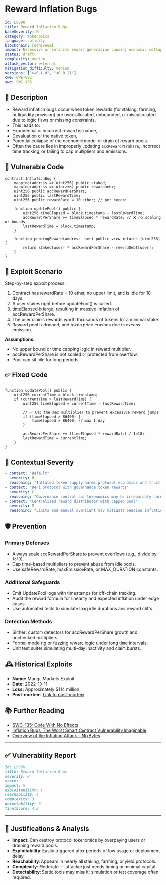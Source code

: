 # Reward Inflation Bugs

```YAML
id: LS09H
title: Reward Inflation Bugs 
baseSeverity: H
category: tokenomics
language: solidity
blockchain: [ethereum]
impact: Excessive or infinite reward generation causing economic collapse
status: draft
complexity: medium
attack_vector: external
mitigation_difficulty: medium
versions: [">=0.4.0", "<0.8.21"]
cwe: CWE-682
swc: SWC-135
```

## 📝 Description

- Reward inflation bugs occur when token rewards (for staking, farming, or liquidity provision) are over-allocated, unbounded, or miscalculated due to logic flaws or missing constraints. 
- This leads to:
- Exponential or incorrect reward issuance,
- Devaluation of the native token,
- Potential collapse of the economic model or drain of reward pools.
- Often the cause lies in improperly updating `accRewardPerShare`, incorrect time tracking, or failing to cap multipliers and emissions.

## 🚨 Vulnerable Code

```solidity
contract InflationBug {
    mapping(address => uint256) public staked;
    mapping(address => uint256) public rewardDebt;
    uint256 public accRewardPerShare;
    uint256 public lastRewardTime;
    uint256 public rewardRate = 10 ether; // per second

    function updatePool() public {
        uint256 timeElapsed = block.timestamp - lastRewardTime;
        accRewardPerShare += timeElapsed * rewardRate; // ❌ no scaling or bounds
        lastRewardTime = block.timestamp;
    }

    function pendingReward(address user) public view returns (uint256) {
        return staked[user] * accRewardPerShare - rewardDebt[user];
    }
}
```

## 🧪 Exploit Scenario

Step-by-step exploit process:

1. Contract has rewardRate = 10 ether, no upper limit, and is idle for 10 days.
2. A user stakes right before updatePool() is called.
3. timeElapsed is large, resulting in massive inflation of accRewardPerShare.
4. The user claims rewards worth thousands of tokens for a minimal stake.
5. Reward pool is drained, and token price crashes due to excess emission.

**Assumptions:**

- No upper bound or time capping logic in reward multiplier.
- accRewardPerShare is not scaled or protected from overflow.
- Pool can sit idle for long periods.

## ✅ Fixed Code

```solidity

function updatePool() public {
    uint256 currentTime = block.timestamp;
    if (currentTime > lastRewardTime) {
        uint256 timeElapsed = currentTime - lastRewardTime;

        // ✅ Cap the max multiplier to prevent excessive reward jumps
        if (timeElapsed > 86400) {
            timeElapsed = 86400; // max 1 day
        }

        accRewardPerShare += (timeElapsed * rewardRate) / 1e18;
        lastRewardTime = currentTime;
    }
}
```

## 🧭 Contextual Severity

```yaml
- context: "Default"
  severity: H
  reasoning: "Inflated token supply harms protocol economics and trust."
- context: "DeFi protocol with governance token rewards"
  severity: C
  reasoning: "Governance control and tokenomics may be irreparably harmed."
- context: "Centralized reward distributor with capped pool"
  severity: M
  reasoning: "Limits and manual oversight may mitigate ongoing inflation."
```

## 🛡️ Prevention

### Primary Defenses

- Always scale accRewardPerShare to prevent overflows (e.g., divide by 1e18).
- Cap time-based multipliers to prevent abuse from idle pools.
- Use safeRewardRate, maxEmissionRate, or MAX_DURATION constants.

### Additional Safeguards

- Emit UpdatePool logs with timestamps for off-chain tracking.
- Audit the reward formula for linearity and expected inflation under edge cases.
- Use automated tests to simulate long idle durations and reward cliffs.

### Detection Methods

- Slither: custom detectors for accRewardPerShare growth and unchecked multipliers.
- Formal modeling or fuzzing reward logic under long time intervals.
- Unit test suites simulating multi-day inactivity and claim bursts.

## 🕰️ Historical Exploits

- **Name:** Mango Markets Exploit 
- **Date:** 2022-10-11 
- **Loss:** Approximately $114 million
- **Post-mortem:** [Link to post-mortem](https://infotrend.com/mango-markets-madness-a-case-study-on-the-mango-markets-exploit/) 

## 📚 Further Reading

- [SWC-135: Code With No Effects](https://swcregistry.io/docs/SWC-135) 
- [Inflation Bugs: The Worst Smart Contract Vulnerability Imaginable](https://www.thecoinzone.com/blockchain/inflation-bug)
- [Overview of the Inflation Attack – MixBytes](https://mixbytes.io/blog/overview-of-the-inflation-attack) 

---

## ✅ Vulnerability Report

```markdown
id: LS09H
title: Reward Inflation Bugs 
severity: H
score:
impact: 5         
exploitability: 4 
reachability: 4   
complexity: 3     
detectability: 3  
finalScore: 4.2
```

---

## 📄 Justifications & Analysis

- **Impact**: Can destroy protocol tokenomics by overpaying users or draining reward pools.
- **Exploitability**: Easily triggered after periods of low usage or deployment delay.
- **Reachability**: Appears in nearly all staking, farming, or yield protocols.
- **Complexity**: Moderate — attacker just needs timing or minimal capital.
- **Detectability**: Static tools may miss it; simulation or test coverage often required.